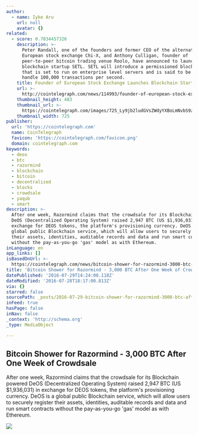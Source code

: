 ```yaml
---
author:
  - name: Iyke Aru
    url: null
    avatar: {}
related:
  - score: 0.7034457326
    description: >-
      Peter Randall, one of the founders and former CEO of the alternative
      European stock exchange Chi-X, and Anthony Culligan, founder of
      peer-to-peer bitcoin trading venue Roolo, have announced to launch
      blockchain startup SETL. SETL will introduce a permissioned blockchain
      that is set to run on enterprise level servers and is said to be able to
      handle 100,000 transactions per second.
    title: Founder of European Stock Exchange Launches Blockchain Startup
    url: >-
      http://cointelegraph.com/news/114993/founder-of-european-stock-exchange-launches-blockchain-startup
    thumbnail_height: 483
    thumbnail_url: >-
      https://cointelegraph.com/images/725_Ly9jb2ludGVsZWdyYXBoLmNvbS9zdG9yYWdlL3VwbG9hZHMvdmlldy9hM2JkZDNjZWNlYWE0NDIzOGM4MWZiMTVlZjQ2ZmU2OS5wbmc=.jpg
    thumbnail_width: 725
publisher:
  url: 'https://cointelegraph.com'
  name: CoinTelegraph
  favicon: 'https://cointelegraph.com/favicon.png'
  domain: cointelegraph.com
keywords:
  - deos
  - btc
  - razormind
  - blockchain
  - bitcoin
  - decentralized
  - blocks
  - crowdsale
  - yaqub
  - smart
description: >-
  After one week, Razormind claims that the crowdsale for its Blockchain powered
  DeOS (Decentralized Operating System) raised 2,947 BTC (US $1,936,031) in
  exchange for DEOS tokens, the platform's provisioning currency. DeOS is a
  global public Blockchain service, which will allow users to securely register
  their assets, identities, auditable records and data and run smart contracts
  without the pay-as-you-go 'gas' model as with Ethereum.
inLanguage: en
app_links: []
isBasedOnUrl: >-
  https://cointelegraph.com/news/bitcoin-shower-for-razormind-3000-btc-after-one-week-of-crowdsale
title: 'Bitcoin Shower for Razormind - 3,000 BTC After One Week of Crowdsale'
datePublished: '2016-07-29T14:24:00.118Z'
dateModified: '2016-07-28T18:17:00.813Z'
via: {}
starred: false
sourcePath: _posts/2016-07-29-bitcoin-shower-for-razormind-3000-btc-after-one-week-of-c.md
inFeed: true
hasPage: false
inNav: false
_context: 'http://schema.org'
_type: MediaObject

---
```

<article style=""><h1>Bitcoin Shower for Razormind - 3,000 BTC After One Week of Crowdsale</h1><p>After one week, Razormind claims that the crowdsale for its Blockchain powered DeOS (Decentralized Operating System) raised 2,947 BTC (US $1,936,031) in exchange for DEOS tokens, the platform's provisioning currency. DeOS is a global public Blockchain service, which will allow users to securely register their assets, identities, auditable records and data and run smart contracts without the pay-as-you-go 'gas' model as with Ethereum.</p><img src="https://cointelegraph.com/images/725_Ly9jb2ludGVsZWdyYXBoLmNvbS9zdG9yYWdlL3VwbG9hZHMvdmlldy83ZjUzMDc0NWI1MTdjMmIyY2Q2ODZkMWMzZjU0ZmZkOS5qcGc=.jpg" /></article>